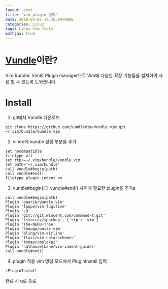 ```yaml
---
layout: post
title: "vim plugin 설정"
date: 2018-04-05 17:45:00+0900
categories: Linux
tags: Linux Vim Tools
mathjax: true
---
```


# [Vundle](https://github.com/VundleVim/Vundle.vim)이란?
Vim Bundle. Vim의 Plugin manager으로 Vim에 다양한 확장 기능들을 설치하여 사용 할 수 있도록 도와줍니다.

# Install
1. git에서 Vundle 다운로드
~~~
git clone https://github.com/VundleVim/Vundle.vim.git ~/.vim/bundle/Vundle.vim
~~~
2. vimrc에 vundle 설정 부분을 추가
```viml
set nocompatible
filetype off
set rtp+=~/.vim/bundle/Vundle.vim
let path='~/.vim/bundle'
call vundle#begin(path)
call vundle#end()
filetype plugin indent on
```
3. vundle#begin()과 vundle#end() 사이에 필요한 plugin을 추가a
```viml
call vundle#begin(path)
Plugin 'gmarik/Vundle.vim'
Plugin 'tpope/vim-fugitive'
Plugin 'L9'
Plugin 'git://git.wincent.com/command-t.git'
Plugin 'rstacruz/sparkup', {'rtp': 'vim'}
Plugin 'The-NERD-Tree'
Plugin 'Shougo/unite.vim'
Plugin 'bling/vim-airline'
Plugin 'flazz/vim-colorschemes'
Plugin 'tomasr/molokai'
Plugin 'nathanaelkane/vim-indent-guides'
call vundle#end()
```

4. plugin 적용
vim 명령 모드에서 PluginInstall 입력
```viml
:PluginInstall
```
완료 시 q로 종료.

